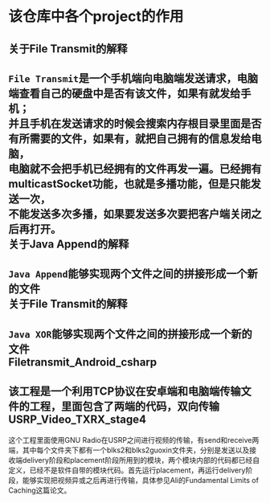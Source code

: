 该仓库中各个project的作用
==
关于File Transmit的解释
--
`File Transmit`是一个手机端向电脑端发送请求，电脑端查看自己的硬盘中是否有该文件，如果有就发给手机；<br>
并且手机在发送请求的时候会搜索内存根目录里面是否有所需要的文件，如果有，就把自己拥有的信息发给电脑，<br>
电脑就不会把手机已经拥有的文件再发一遍。已经拥有multicastSocket功能，也就是多播功能，但是只能发送一次，<br>
不能发送多次多播，如果要发送多次要把客户端关闭之后再打开。<br>
关于Java Append的解释
--
`Java Append`能够实现两个文件之间的拼接形成一个新的文件<br>
关于File Transmit的解释
--
`Java XOR`能够实现两个文件之间的拼接形成一个新的文件<br>
Filetransmit_Android_csharp
--
该工程是一个利用TCP协议在安卓端和电脑端传输文件的工程，里面包含了两端的代码，双向传输
USRP_Video_TXRX_stage4
--
这个工程里面使用GNU Radio在USRP之间进行视频的传输，有send和receive两端，其中每个文件夹下都有一个blks2和blks2guoxin文件夹，分别是发送以及接收端delivery阶段和placement阶段所用到的模块，两个模块内部的代码都已经自定义，已经不是软件自带的模块代码。首先运行placement，再运行delivery阶段，能够实现把视频异或之后再进行传输，具体参见Ali的Fundamental Limits of Caching这篇论文。

